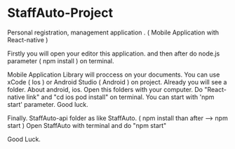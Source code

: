 # StaffAuto-Project
 Personal registration, management application . ( Mobile Application with React-native )
 
 Firstly you will open your editor this application. 
 and then after do node.js parameter ( npm install ) on terminal.
 
 Mobile Application Library will proccess on your documents. You can use xCode ( Ios ) or Android Studio ( Android ) on project. Already you will see a folder. About android, ios. Open this folders with your computer. 
 Do "React-native link"  and "cd ios pod install" on terminal. You can start with 'npm start' parameter. Good luck.
 
 Finally. StaffAuto-api folder as like StaffAuto. ( npm install than after --> npm start )
 Open StaffAuto with terminal and do "npm start"
 
 Good Luck.
